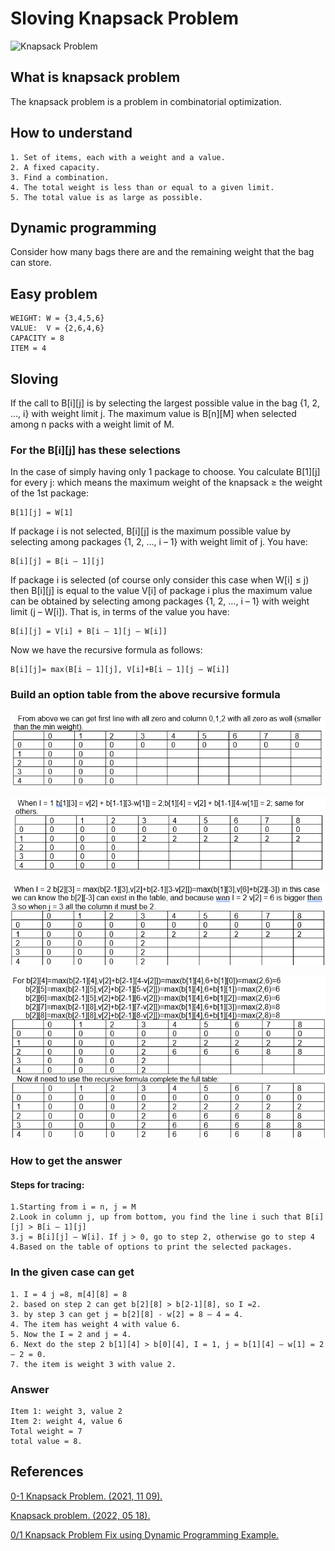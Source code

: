 
# Sloving Knapsack Problem 
![Knapsack Problem](https://www.mathworks.com/matlabcentral/mlc-downloads/downloads/646469c8-1e39-429d-bc65-adea32a5d053/584e3fbb-9dfe-4503-b3aa-1ff63900c5bb/images/screenshot.png)

## What is knapsack problem 
The knapsack problem is a problem in combinatorial optimization.

## How to understand 
    1. Set of items, each with a weight and a value.
    2. A fixed capacity.
    3. Find a combination.
    4. The total weight is less than or equal to a given limit.
    5. The total value is as large as possible. 

## Dynamic programming
Consider how many bags there are and the remaining weight that the bag can store. 

## Easy problem
    WEIGHT: W = {3,4,5,6}
    VALUE:  V = {2,6,4,6}
    CAPACITY = 8
    ITEM = 4

## Sloving
If the call to B[i][j] is by selecting the largest possible value in the bag {1, 2, ..., i} with weight limit j. The maximum value is B[n][M] when selected among n packs with a weight limit of M.

### For the B[i][j] has these selections
In the case of simply having only 1 package to choose. You calculate B[1][j] for every j: which means the maximum weight of the knapsack ≥ the weight of the 1st package:

    B[1][j] = W[1]

If package i is not selected, B[i][j] is the maximum possible value by selecting among packages {1, 2, …, i – 1} with weight limit of j. You have:

    B[i][j] = B[i – 1][j]

If package i is selected (of course only consider this case when W[i] ≤ j) then B[i][j] is equal to the value V[i] of package i plus the maximum value can be obtained by selecting among packages {1, 2, …, i – 1} with weight limit (j – W[i]). That is, in terms of the value you have:

    B[i][j] = V[i] + B[i – 1][j – W[i]]

Now we have the recursive formula as follows:

    B[i][j]= max(B[i – 1][j], V[i]+B[i – 1][j – W[i]]

### Build an option table from the above recursive formula

![Knapsack Problem image 1](https://raw.githubusercontent.com/MeloShen/Graph-Theory-Programs/main/image/KnapsackProblem/image1.png)

![Knapsack Problem image 2](https://raw.githubusercontent.com/MeloShen/Graph-Theory-Programs/main/image/KnapsackProblem/image2.png)

![Knapsack Problem image 3](https://raw.githubusercontent.com/MeloShen/Graph-Theory-Programs/main/image/KnapsackProblem/image3.png)

![Knapsack Problem image 3](https://raw.githubusercontent.com/MeloShen/Graph-Theory-Programs/main/image/KnapsackProblem/image4.png)

### How to get the answer

#### Steps for tracing:
    1.Starting from i = n, j = M 
    2.Look in column j, up from bottom, you find the line i such that B[i][j] > B[i – 1][j]
    3.j = B[i][j] – W[i]. If j > 0, go to step 2, otherwise go to step 4
    4.Based on the table of options to print the selected packages. 
    
### In the given case can get 
    1. I = 4 j =8, m[4][8] = 8
    2. based on step 2 can get b[2][8] > b[2-1][8], so I =2. 
    3. by step 3 can get j = b[2][8] - w[2] = 8 – 4 = 4.
    4. The item has weight 4 with value 6. 
    5. Now the I = 2 and j = 4.
    6. Next do the step 2 b[1][4] > b[0][4], I = 1, j = b[1][4] – w[1] = 2 – 2 = 0.
    7. the item is weight 3 with value 2. 

### Answer
    Item 1: weight 3, value 2
    Item 2: weight 4, value 6
    Total weight = 7
    total value = 8.

## References
[0-1 Knapsack Problem. (2021, 11 09). ](https://www.interviewbit.com/blog/0-1-knapsack-problem/)

[Knapsack problem. (2022, 05 18). ]( https://en.wikipedia.org/wiki/Knapsack_problem)

[ 0/1 Knapsack Problem Fix using Dynamic Programming Example.](https://www.guru99.com/)




